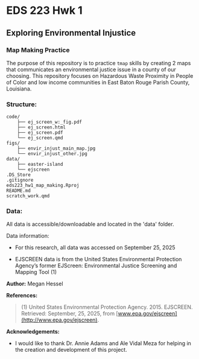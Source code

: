 # EDS 223 Hwk 1

## Exploring Environmental Injustice

### Map Making Practice

The purpose of this repository is to practice `tmap` skills by creating 2 maps that communicates an environmental justice issue in a county of our choosing. This repository focuses on Hazardous Waste Proximity in People of Color and low income communities in East Baton Rouge Parish County, Louisiana.

### Structure:

```
code/
    ├── ej_screen_w:_fig.pdf
    ├── ej_screen.html
    ├── ej_screen.pdf
    └── ej_screen.qmd
figs/
    ├── envir_injust_main_map.jpg
    └── envir_injust_other.jpg
data/
    ├── easter-island
    └── ejscreen
.DS_Store
.gitignore
eds223_hw1_map_making.Rproj
README.md
scratch_work.qmd
```

### Data:

All data is accessible/downloadable and located in the 'data' folder.

Data information:

-   For this research, all data was accessed on September 25, 2025

-   EJSCREEN data is from the United States Environmental Protection Agency’s former EJScreen: Environmental Justice Screening and Mapping Tool (1)

**Author:** Megan Hessel

**References:**

> (1) United States Environmental Protection Agency. 2015. EJSCREEN. Retrieved: September, 25, 2025, from [www.epa.gov/ejscreen](http://www.epa.gov/ejscreen).

**Acknowledgements:**

-   I would like to thank Dr. Annie Adams and Ale Vidal Meza for helping in the creation and development of this project.
